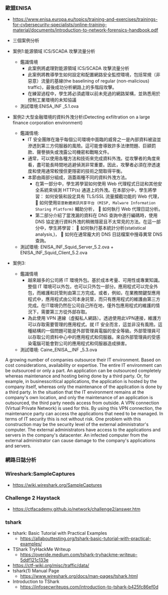 ### 歐盟ENISA 
- https://www.enisa.europa.eu/topics/training-and-exercises/trainings-for-cybersecurity-specialists/online-training-material/documents/introduction-to-network-forensics-handbook.pdf

- 三個案例分析
- 案例1:能源領域 ICS/SCADA 攻擊流量分析
  - 鑑識情境
    - 此案例將處理對能源領域 ICS/SCADA 攻擊流量分析
    - 此案例將教導學生如何設定和配置網路安全監控環境，包括常規（非惡意）流量的基線(the baselining of regular (non-malicious) traffic)，最後成功分析網路上的多階段攻擊。
    - 在練習過程中，學生將必須處理以前未見過的網路架構，並熟悉用於控制工業環境的未知協議
  - 測試環境:ENISA_INF _5.1.ova 
- 案例2:大型金融環境的資料外洩分析(Detecting exfiltration on a large finance corporation environment)
  - 鑑識情境:
    - IT 安全團隊在幾乎每個公司環境中面臨的威脅之一是內部資料被盜並滲透到第三方伺服器的風險。這可能會導致許多法律問題、巨額罰款、聲譽損失或洩露公司機密和戰略文件。
    - 通常，可以使用各種方法和技術來完成資料外洩。從攻擊者的角度來看，盡可能長時間地逃避偵測非常重要。因此，攻擊者必須在滲透速度和使用通常較慢但更隱密的技術之間取得平衡。
    - 本節由兩部分組成，涵蓋兩種不同的資料外洩方法。
      - 在第一部分中，學生將學習如何使用 Web 代理程式日誌和其他安全系統來偵測 HTTP(s) 通道上的外洩。在本部分中，學生將學習： 如何安裝和設定具有 TLS/SSL 流量攔截功能的 Web 代理，  如何使用`惡意軟體資訊共享平台 (MISP, Malware Information Sharing Platform)` 輔助分析，  如何執行 Web 代理日誌分析。
      - 第二部分介紹了當洩漏的資料在 DNS 查詢中進行編碼時，使用 DNS 協定進行資料外洩的稍微隱密且不太常見的方法。在這一部分中，學生將學習：  如何執行基本統計分析(statistical analysis,)，  如何在通常龐大的 DNS 日誌檔案中搜尋異常 DNS 查詢。
  - 測試環境: ENISA_INF_Squid_Server_5.2.ova   + ENISA_INF_Squid_Client_5.2.ova
- 案例3:
  - 鑑識情境
    - 越來越多的公司將 IT 環境外包。基於成本考量、可用性或專業知識。整個 IT 環境可以外包，也可以只外包一部分。應用程式可以完全外包，而維護和託管則由第三方完成。或者，例如，在業務關鍵型應用程式中，應用程式由公司本身託管，而只有應用程式的維護由第三方完成。在IT環境仍然在公司自己所在地，僅外包應用程式的維護的情況下，需要第三方從外部存取。
    - 為此使用 VPN 連線（虛擬私人網路）。透過使用此VPN連接，維護方可以存取需要管理的應用程式。就 IT 安全而言，這並非沒有風險。這種結構的一個問題可能是外部管理員電腦的安全等級。外部管理員可以存取公司資料中心中的應用程式和伺服器。來自外部管理員的受感染電腦可能會對公司的應用程式和伺服器造成損害。
  - 測試環境: Caine_ENISA__INF _5.3.ova


A growing number of companies outsource their IT environment. Based on cost considerations, availability
or expertise. The entire IT environment can be outsourced or only a part. An application can be outsourced
completely whereas maintenance and hosting being done by a third party. Or, for example, in businesscritical applications, the application is hosted by the company itself, whereas only the maintenance of the
application is done by a third party.
In the situation that the IT environment remains at the company's own location, and only the maintenance
of an application is outsourced, the third party needs access from outside. A VPN connection (Virtual Private
Network) is used for this. By using this VPN connection, the maintenance party can access the applications
that need to be managed.
In terms of IT security this is not without risk. One problem with this construction may be the security level
of the external administrator's computer. The external administrators have access to the applications and
servers in the company's datacenter. An infected computer from the external administrator can cause
damage to the company's applications and servers.


### 網路日誌分析

### Wireshark:SampleCaptures
- https://wiki.wireshark.org/SampleCaptures
### Challenge 2 Haystack
- https://ctfacademy.github.io/network/challenge2/answer.htm

### tshark
- tshark: Basic Tutorial with Practical Examples 
  - https://allabouttesting.org/tshark-basic-tutorial-with-practical-examples/
- TShark TryHackMe Writeup
  - https://overide.medium.com/tshark-tryhackme-writeup-5ddf121c133e
- https://ctf-wiki.org/misc/traffic/data/
- tshark(1) Manual Page
  - https://www.wireshark.org/docs/man-pages/tshark.html
- Introduction to TShark
  - https://infosecwriteups.com/introduction-to-tshark-b425fc86ef0d



